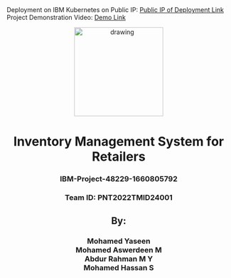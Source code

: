 ##
Deployment on IBM Kubernetes on Public IP: <a href="http://159.122.183.25:32672/">Public IP of Deployment Link</a><br>
Project Demonstration Video: <a href="https://youtu.be/_hLiYkcaeko"> Demo Link</a>


<div align="center">
  <img src="https://upload.wikimedia.org/wikipedia/commons/5/51/IBM_logo.svg"  align="center" alt="drawing" width="200" />
  <br/>
   <h1>Inventory Management System for Retailers</h1>
   <h3>IBM-Project-48229-1660805792</h3>
   <h3>Team ID: PNT2022TMID24001</h3>
   <h2>By:</h2>
   <h3>Mohamed Yaseen <br> Mohamed Aswerdeen M <br> Abdur Rahman M Y <br> Mohamed Hassan S </h3>
</div>
